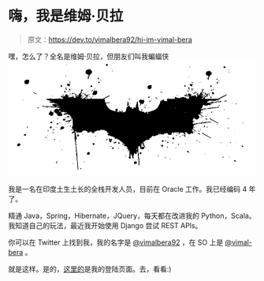# 嗨，我是维姆·贝拉

> 原文：<https://dev.to/vimalbera92/hi-im-vimal-bera>

嘿，怎么了？全名是维姆·贝拉，但朋友们叫我蝙蝠侠 [![alt text](img/0b6d0bb2f2bf6466e1fb84e356eeec2f.png)](https://res.cloudinary.com/practicaldev/image/fetch/s--H3Ml6k8z--/c_limit%2Cf_auto%2Cfl_progressive%2Cq_auto%2Cw_880/http://clipart-library.cimg/pi5rBoBAT.png)

我是一名在印度土生土长的全栈开发人员，目前在 Oracle 工作。我已经编码 4 年了。

精通 Java，Spring，Hibernate，JQuery，每天都在改进我的 Python，Scala。我知道自己的玩法，最近我开始使用 Django 尝试 REST APIs。

你可以在 Twitter 上找到我，我的名字是 [@vimalbera92](https://twitter.com/vimalbera92) ，在 SO 上是 [@vimal-bera](//stackoverflow.com/users/2088000/vimal-bera) 。

就是这样。是的，[这里的](http://vimalbera.in)是我的登陆页面。去，看看:)